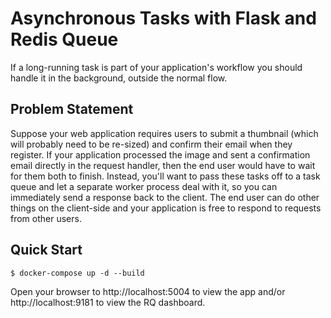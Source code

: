 # Asynchronous Tasks with Flask and Redis Queue

If a long-running task is part of your application's workflow you should handle it in the background, outside the normal flow.

## Problem Statement

Suppose your web application requires users to submit a thumbnail (which will probably need to be re-sized) and confirm their email when they register. If your application processed the image and sent a confirmation email directly in the request handler, then the end user would have to wait for them both to finish. Instead, you'll want to pass these tasks off to a task queue and let a separate worker process deal with it, so you can immediately send a response back to the client. The end user can do other things on the client-side and your application is free to respond to requests from other users.


## Quick Start

```
$ docker-compose up -d --build
```

Open your browser to http://localhost:5004 to view the app and/or http://localhost:9181 to view the RQ dashboard.
